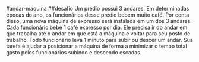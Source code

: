 #andar-maquina
##desafio
Um prédio possui 3 andares. Em determinadas épocas do ano, os funcionários desse prédio bebem muito café. Por conta disso, uma nova máquina de expresso será instalada em um dos 3 andares. Cada funcionário bebe 1 café expresso por dia. Ele precisa ir do andar em que trabalha até o andar em que está a máquina e voltar para seu posto de trabalho. Todo funcionário leva 1 minuto para subir ou descer um andar. Sua tarefa é ajudar a posicionar a máquina de forma a minimizar o tempo total gasto pelos funcionários subindo e descendo escadas.
